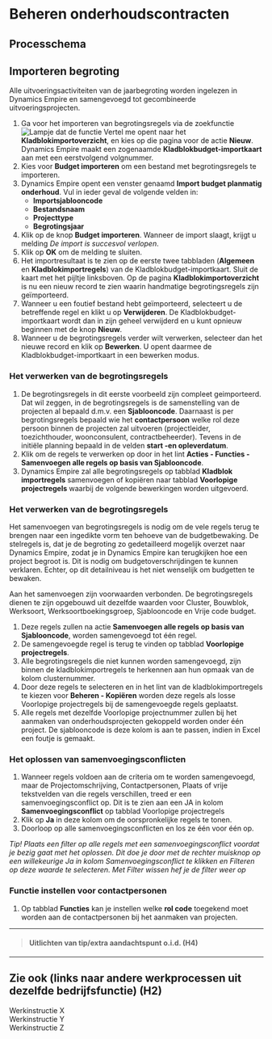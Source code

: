 # Beheren onderhoudscontracten


## Processchema

## Importeren begroting
Alle uitvoeringsactiviteiten van de jaarbegroting worden ingelezen in Dynamics Empire en samengevoegd tot  gecombineerde uitvoeringsprojecten.

 1. Ga voor het importeren van begrotingsregels via de zoekfunctie ![Lampje dat de functie Vertel me opent](https://docs.microsoft.com/nl-NL/dynamics365/business-central/media/ui-search/search_small.png "Vertel me wat u wilt doen") naar het **Kladblokimportoverzicht**, en kies op die pagina voor de actie **Nieuw**. Dynamics Empire maakt een zogenaamde **Kladblokbudget-importkaart** aan met een eerstvolgend volgnummer.
 2. Kies voor **Budget importeren** om een bestand met begrotingsregels te importeren.
 3. Dynamics Empire opent een venster genaamd **Import budget planmatig onderhoud**. Vul in ieder geval de volgende velden in:
	 * **Importsjablooncode**
	 * **Bestandsnaam**
	 * **Projecttype**
	 * **Begrotingsjaar**
 4. Klik op de knop **Budget importeren**. Wanneer de import slaagt, krijgt u melding *De import is succesvol verlopen*.
 5. Klik op **OK** om de melding te sluiten.
 6. Het importresultaat is te zien op de eerste twee tabbladen (**Algemeen** en **Kladblokimportregels**) van de Kladblokbudget-importkaart. Sluit de kaart met het pijltje linksboven. Op de pagina **Kladblokimportoverzicht** is nu een nieuw record te zien waarin handmatige begrotingsregels zijn geïmporteerd.
 7. Wanneer u een foutief bestand hebt geïmporteerd, selecteert u de betreffende regel en klikt u op **Verwijderen**. De Kladblokbudget-importkaart wordt dan in zijn geheel verwijderd en u kunt opnieuw beginnen met de knop **Nieuw**.
 8. Wanneer u de begrotingsregels verder wilt verwerken, selecteer dan het nieuwe record en klik op **Bewerken**. U opent daarmee de Kladblokbudget-importkaart in een bewerken modus. 

### Het verwerken van de begrotingsregels
 1. De begrotingsregels in dit eerste voorbeeld zijn compleet geimporteerd. Dat wil zeggen, in de begrotingsregels is de samenstelling van de projecten al bepaald d.m.v. een **Sjablooncode**. Daarnaast is per begrotingsregels bepaald wie het **contactpersoon** welke rol deze persoon binnen de projecten zal uitvoeren (projectleider, toezichthouder, woonconsulent, contractbeheerder). Tevens in de initiële planning bepaald in de velden **start -en opleverdatum**.
 2. Klik om de regels te verwerken op door in het lint **Acties - Functies - Samenvoegen alle regels op basis van Sjablooncode**.
 3. Dynamics Empire zal alle begrotingsregels op tabblad **Kladblok importregels** samenvoegen of kopiëren naar tabblad **Voorlopige projectregels** waarbij de volgende bewerkingen worden uitgevoerd.
 
### Het verwerken van de begrotingsregels
Het samenvoegen van begrotingsregels is nodig om de vele regels terug te brengen naar een ingedikte vorm ten behoeve van de budgetbewaking. De stelregels is, dat je de begroting zo gedetailleerd mogelijk overzet naar Dynamics Empire, zodat je in Dynamics Empire kan terugkijken hoe een project begroot is. Dit is nodig om budgetoverschrijdingen te kunnen verklaren. Echter, op dit detailniveau is het niet wenselijk om budgetten te bewaken.

Aan het samenvoegen zijn voorwaarden verbonden. De begrotingsregels dienen te zijn opgebouwd uit dezelfde waarden voor Cluster, Bouwblok, Werksoort, Werksoortboekingsgroep, Sjablooncode en Vrije code budget.

 1. Deze regels zullen na actie **Samenvoegen alle regels op basis van Sjablooncode**, worden samengevoegd tot één regel.
 2. De samengevoegde regel is terug te vinden op tabblad **Voorlopige projectregels**.
 3. Alle begrotingsregels die niet kunnen worden samengevoegd, zijn binnen de kladblokimportregels te herkennen aan hun opmaak van de kolom clusternummer.
 4. Door deze regels te selecteren en in het lint van de kladblokimportregels te kiezen voor **Beheren - Kopiëren**   worden deze regels als losse Voorlopige projectregels bij de samengevoegde regels geplaatst.
 5. Alle regels met dezelfde Voorlopige projectnummer zullen bij het aanmaken van onderhoudsprojecten gekoppeld worden onder één project. De sjablooncode is deze kolom is aan te passen, indien in Excel een foutje is gemaakt.

### Het oplossen van samenvoegingsconflicten

 1. Wanneer regels voldoen aan de criteria om te worden samengevoegd, maar de Projectomschrijving, Contactpersonen, Plaats of vrije tekstvelden van die regels verschillen, treed er een samenvoegingsconflict op. Dit is te zien aan een JA in kolom **Samenvoegingsconflict** op tabblad Voorlopige projectregels
 2. Klik op **Ja** in deze kolom om de oorspronkelijke regels te tonen.
 3. Doorloop op alle samenvoegingsconflicten en los ze één voor één op.

*Tip! Plaats een filter op alle regels met een samenvoegingsconflict voordat je bezig gaat met het oplossen. Dit doe je door met de rechter muisknop op een willekeurige Ja in kolom Samenvoegingsconflict te klikken en Filteren op deze waarde te selecteren. Met Filter wissen hef je de filter weer op*

### Functie instellen voor contactpersonen

 1. Op tabblad **Functies** kan je instellen welke **rol code** toegekend moet worden aan de contactpersonen bij het aanmaken van projecten.

 






 



<hr>

>#### Uitlichten van tip/extra aandachtspunt o.i.d. (H4)
>
>


<hr>

## Zie ook (links naar andere werkprocessen uit dezelfde bedrijfsfunctie) (H2)
Werkinstructie X  
Werkinstructie Y  
Werkinstructie Z
<!--stackedit_data:
eyJoaXN0b3J5IjpbMTMyOTExNTQxMywtNjAyMjcyNjExLC0yNz
gwNzg0NjFdfQ==
-->